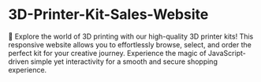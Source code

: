 # 3D-Printer-Kit-Sales-Website
🌟 Explore the world of 3D printing with our high-quality 3D printer kits! This responsive website allows you to effortlessly browse, select, and order the perfect kit for your creative journey. Experience the magic of JavaScript-driven simple yet interactivity for a smooth and secure shopping experience.
